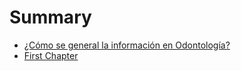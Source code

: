 # Summary

* [¿Cómo se general la información en Odontología?](README.md)
* [First Chapter](chapter1.md)

